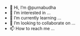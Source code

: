 - 👋 Hi, I’m @purnabudha
- 👀 I’m interested in ...
- 🌱 I’m currently learning ...
- 💞️ I’m looking to collaborate on ...
- 📫 How to reach me ...

<!---
purnabudha/purnabudha is a ✨ special ✨ repository because its `README.md` (this file) appears on your GitHub profile.
You can click the Preview link to take a look at your changes.
--->
